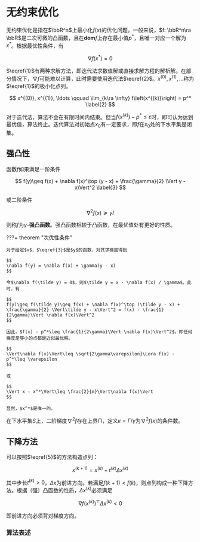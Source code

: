 # 无约束优化

无约束优化是指在$\bbR^n$上最小化$f(x)$的优化问题。一般来说，$f: \bbR^n\ra \bbR$是二次可微的凸函数，且在$\mathbf{dom} f$上存在最小值$p^*$，且唯一对应一个解为$x^*$。根据最优性条件，有

$$
\nabla f(x^*) = 0
\label{1}
$$

$\eqref{1}$有两种求解方法，即迭代法求数值解或直接求解方程的解析解。在部分情况下，$\nabla f$可能难以计算，此时需要使用迭代法$\eqref{2}$。$x^{(0)}, x^{(1)}, \ldots$称为$\eqref{1}$的极小化点列。

$$
x^{(0)}, x^{(1)}, \ldots \qquad \lim_{k\ra \infty} f\left(x^{(k)}\right) = p^*
\label{2}
$$

对于迭代法，算法不会在有限时间内结束。但当$f\left(x^{(k)}\right) - p^*\leq \varepsilon$时，即可认为达到最优值，算法终止。迭代算法对初始点$x_0$有一定要求，即$f$在$x_0$处的下水平集是闭集。

## 强凸性

函数$f$如果满足一阶条件

$$
f(y)\geq f(x) + \nabla f(x)^\top (y - x) + \frac{\gamma}{2} \Vert y - x\Vert^2
\label{3}
$$

或二阶条件

$$
\nabla^2 f(x)\succeq \gamma I
\label{4}
$$

则称$f$为$\gamma$-**强凸函数**。强凸函数相较于凸函数，在最优值处有更好的性质。

???+ theorem "次优性条件"

    对于给定$x$，$\eqref{3}$是$y$的函数，对其求梯度得到

    $$
    \nabla f(y) = \nabla f(x) + \gamma(y - x)
    $$

    令$\nabla f(\tilde y) = 0$，则$\tilde y = x - \nabla f(x) / \gamma$。此时，有

    $$
    f(y)\geq f(\tilde y)\geq f(x) + \nabla f(x)^\top (\tilde y - x) + \frac{\gamma}{2} \Vert\tilde y - x\Vert^2 = f(x) - \frac{1}{2\gamma}\Vert \nabla f(x)\Vert^2
    $$

    因此，$f(x) - p^*\leq \frac{1}{2\gamma}\Vert \nabla f(x)\Vert^2$。即任何梯度足够小的点都是近似最优解。

    $$
    \Vert\nabla f(x)\Vert\leq \sqrt{2\gamma\varepsilon}\Lora f(x) - p^*\leq \varepsilon
    $$

    或

    $$
    \Vert x - x^*\Vert\leq \frac{2}{m}\Vert\nabla f(x)\Vert
    $$

    显然，$x^*$是唯一的。

在下水平集$S$上，二阶梯度$\nabla^2 f$存在上界$\Gamma I$，定义$\kappa = \Gamma / \gamma$为$\nabla^2 f(x)$的条件数。

## 下降方法

可以按照$\eqref{5}$的方法构造点列：

$$
x^{(k+1)} = x^{(k)} + t^{(k)}\Delta x^{(k)}
\label{5}
$$

其中步长$t^{(k)} > 0$，$\Delta x$为前进方向。若满足$f{(k+1)} < f{(k)}$，则点列构成一种下降方法。根据（强）凸函数的性质，$\Delta x^{(k)}$必须满足

$$
\nabla f(x^{(k)})^\top \Delta x^{(k)} < 0
$$

即前进方向必须背对梯度方向。

### 算法表述

